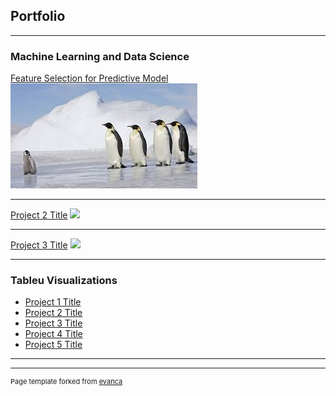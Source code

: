 ## Portfolio

---
<!-- Category Name 1 -->
### Machine Learning and Data Science 

[Feature Selection for Predictive Model](https://colab.research.google.com/github/candaceeje/candaceeje.github.io/blob/master/Copy_of_Penguin_Project.ipynb#scrollTo=mBp8MXBHh6LV)
<img src="images/Penguins Photo.jpeg?raw=true"/>

---

[Project 2 Title](/sample_page)
<img src="images/dummy_thumbnail.jpg?raw=true"/>

---
[Project 3 Title](/pdf/sample_presentation.pdf)
<img src="images/dummy_thumbnail.jpg?raw=true"/>

---

<!-- Category Name 2 -->
### Tableu Visualizations 

- [Project 1 Title](http://example.com/)
- [Project 2 Title](http://example.com/)
- [Project 3 Title](http://example.com/)
- [Project 4 Title](http://example.com/)
- [Project 5 Title](http://example.com/)

---




---
<p style="font-size:11px">Page template forked from <a href="https://github.com/evanca/quick-portfolio">evanca</a></p>
<!-- Remove above link if you don't want to attibute -->
